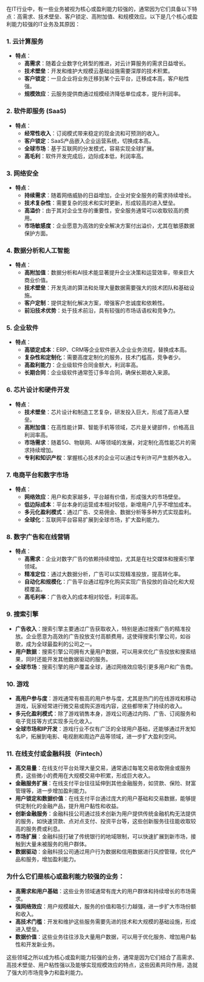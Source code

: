 在IT行业中，有一些业务被视为核心或盈利能力较强的，通常因为它们具备以下特点：高需求、技术壁垒、客户锁定、高附加值、和规模效应。以下是几个核心或盈利能力较强的IT业务及其原因：

### 1. **云计算服务**
   - **特点**：
     - **高需求**：随着企业数字化转型的推进，对云计算服务的需求日益增长。
     - **技术壁垒**：开发和维护大规模云基础设施需要深厚的技术积累。
     - **客户锁定**：一旦企业将业务迁移到某个云平台，迁移成本高，客户粘性强。
     - **规模效应**：云服务提供商通过规模经济降低单位成本，提升利润率。

### 2. **软件即服务 (SaaS)**
   - **特点**：
     - **经常性收入**：订阅模式带来稳定的现金流和可预测的收入。
     - **客户锁定**：SaaS产品嵌入企业运营系统，切换成本高。
     - **全球市场**：基于互联网的分发模式，容易实现全球扩展。
     - **高毛利**：软件开发完成后，边际成本低，利润率高。

### 3. **网络安全**
   - **特点**：
     - **持续需求**：随着网络威胁的日益增加，企业对安全服务的需求持续增长。
     - **技术复杂性**：需要复杂的技术和实时更新，形成较高的进入壁垒。
     - **高溢价**：由于其对企业生存的重要性，安全服务通常可以收取较高的费用。
     - **市场敏感度**：企业愿意为高效的安全解决方案付出溢价，尤其在敏感数据保护方面。

### 4. **数据分析和人工智能**
   - **特点**：
     - **高附加值**：数据分析和AI技术能显著提升企业决策和运营效率，带来巨大商业价值。
     - **技术壁垒**：开发先进的算法和处理大量数据需要强大的技术团队和基础设施。
     - **客户定制**：提供定制化解决方案，增强客户忠诚度和依赖性。
     - **前沿技术优势**：处于技术前沿，具有较强的市场话语权和竞争力。

### 5. **企业软件**
   - **特点**：
     - **高锁定成本**：ERP、CRM等企业软件嵌入企业业务流程，替换成本高。
     - **复杂性和定制化**：需要高度定制化的服务，技术门槛高，竞争者少。
     - **高盈利能力**：企业级软件合同金额大，利润率高。
     - **长期合同**：企业级软件通常签订多年合同，确保长期收入来源。

### 6. **芯片设计和硬件开发**
   - **特点**：
     - **技术壁垒**：芯片设计和制造工艺复杂，研发投入巨大，形成了高进入壁垒。
     - **高附加值**：在高性能计算、智能手机等领域，芯片是关键部件，价格高且利润率高。
     - **市场需求**：随着5G、物联网、AI等领域的发展，对定制化高性能芯片的需求持续增加。
     - **专利和知识产权**：掌握核心技术的企业可以通过专利许可产生额外收入。

### 7. **电商平台和数字市场**
   - **特点**：
     - **网络效应**：用户和卖家越多，平台越有价值，形成强大的市场壁垒。
     - **低边际成本**：平台本身的运营成本相对较低，新增用户几乎不增加成本。
     - **多元化盈利模式**：通过广告、交易佣金、数据分析等多种方式实现盈利。
     - **全球化**：互联网平台容易扩展到全球市场，扩大盈利能力。

### 8. **数字广告和在线营销**
   - **特点**：
     - **高需求**：企业对数字广告的依赖持续增加，尤其是在社交媒体和搜索引擎领域。
     - **精准定位**：通过大数据分析，广告可以实现精准投放，提高转化率。
     - **自动化和规模化**：广告平台通过程序化购买实现广告投放的自动化和大规模覆盖。
     - **高毛利率**：广告收入的成本相对较低，利润率高。

### 9. **搜索引擎**
   - **广告收入**：搜索引擎主要通过广告获取收入，特别是通过搜索广告的精准投放。企业愿意为高效的广告投放支付高额费用，这使得搜索引擎公司，如谷歌，成为全球最盈利的公司之一。
   - **用户数据**：搜索引擎公司拥有大量用户数据，可以用来优化广告投放和搜索结果，同时还能开发其他数据驱动的服务。
   - **全球市场**：搜索引擎的用户覆盖全球，通过网络效应吸引更多用户和广告商。

### 10. **游戏**
   - **高用户参与度**：游戏通常有极高的用户参与度，尤其是热门的在线游戏和移动游戏，玩家经常进行微交易或购买游戏内容，这些都带来了持续的收入。
   - **多元化盈利模式**：除了游戏销售本身，游戏公司通过内购、广告、订阅服务和电子竞技等方式实现多元化收入。
   - **全球市场和IP开发**：游戏行业不仅有广泛的全球用户基础，还能够通过开发知名IP，拓展到电影、电视剧和周边产品等领域，进一步扩大盈利空间。

### 11. **在线支付或金融科技（Fintech）**
   - **高交易量**：在线支付平台处理大量交易，通常通过每笔交易收取佣金或服务费，这些微小的费用在大规模交易中积累，形成巨大收入。
   - **金融服务扩展**：在线支付平台往往延伸到其他金融服务，如贷款、保险、财富管理等，进一步增加盈利能力。
   - **用户锁定和数据价值**：在线支付平台通过庞大的用户基础和交易数据，能够提供定制化的金融产品，提升用户黏性和收益。
   - **创新金融服务**：金融科技公司通过技术创新为用户提供传统金融机构无法提供的服务，如快速贷款、点对点支付、投资平台等，这些创新服务往往能收取较高的服务费或利息。
   - **市场扩展**：金融科技打破了传统银行的地域限制，可以快速扩展到新市场，接触到大量未被服务的用户群体。
   - **数据驱动**：金融科技公司通过用户行为数据和信用数据进行风控管理，优化产品和服务，增加盈利能力。

### 为什么它们是核心或盈利能力较强的业务：
- **高需求和用户基础**：这些业务领域通常有庞大的用户群体和持续增长的市场需求。
- **强网络效应**：用户规模越大，服务的价值和吸引力越强，进一步扩大市场份额和收入。
- **高技术门槛**：开发和维护这些服务需要先进的技术和大规模的基础设施，形成进入壁垒。
- **数据价值**：这些业务往往涉及大量用户数据，可以用于优化服务、增加用户黏性和开发新业务。

这些领域之所以成为核心或盈利能力较强的业务，通常是因为它们结合了高需求、高技术壁垒、用户粘性强以及能够实现规模效应的特点，这些因素共同作用，造就了强大的市场竞争力和盈利能力。